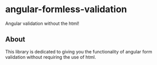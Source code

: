 # angular-formless-validation
Angular validation without the html!

## About
This library is dedicated to giving you the functionality of angular form validation without requiring the use of html.
